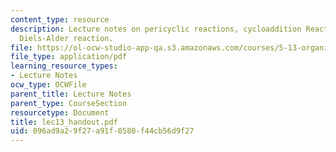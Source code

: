 ```yaml
---
content_type: resource
description: Lecture notes on pericyclic reactions, cycloaddition Reactions, and the
  Diels-Alder reaction.
file: https://ol-ocw-studio-app-qa.s3.amazonaws.com/courses/5-13-organic-chemistry-ii-fall-2003/096ad9a29f27a91f0580f44cb56d9f27_lec13_handout.pdf
file_type: application/pdf
learning_resource_types:
- Lecture Notes
ocw_type: OCWFile
parent_title: Lecture Notes
parent_type: CourseSection
resourcetype: Document
title: lec13_handout.pdf
uid: 096ad9a2-9f27-a91f-0580-f44cb56d9f27
---
```

